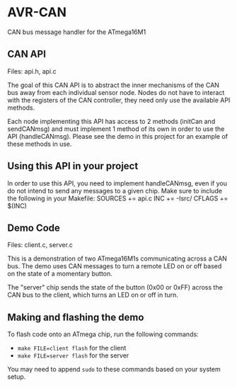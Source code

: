 AVR-CAN
======

CAN bus message handler for the ATmega16M1

CAN API
-----
Files: api.h, api.c

The goal of this CAN API is to abstract the inner mechanisms of the CAN bus away from each individual sensor node. Nodes do not have to interact with the registers of the CAN controller, they need only use the available API methods.

Each node implementing this API has access to 2 methods (initCan and sendCANmsg) and must implement 1 method of its own in order to use the API (handleCANmsg). Please see the demo in this project for an example of these methods in use.

Using this API in your project
-----
In order to use this API, you need to implement handleCANmsg, even if you do not intend to send any messages to a given chip. Make sure to include the following in your Makefile: 
SOURCES += api.c
INC += -Isrc/
CFLAGS += $(INC)

Demo Code
-----
Files: client.c, server.c

This is a demonstration of two ATmega16M1s communicating across a CAN bus. The demo uses CAN messages to turn a remote LED on or off based on the state of a momentary button.

The "server" chip sends the state of the button (0x00 or 0xFF) across the CAN bus to the client, which turns an LED on or off in turn.

Making and flashing the demo
-----
To flash code onto an ATmega chip, run the following commands:
* `make FILE=client flash` for the client
* `make FILE=server flash` for the server

You may need to append `sudo` to these commands based on your system setup.
